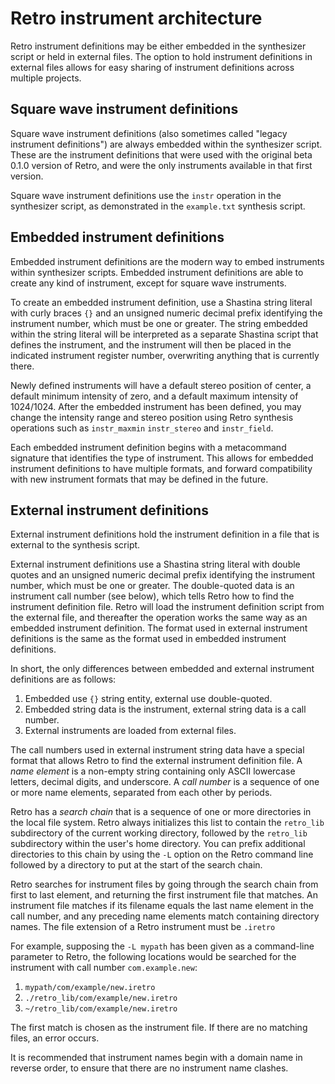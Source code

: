 # Retro instrument architecture

Retro instrument definitions may be either embedded in the synthesizer script or held in external files.  The option to hold instrument definitions in external files allows for easy sharing of instrument definitions across multiple projects.

## Square wave instrument definitions

Square wave instrument definitions (also sometimes called "legacy instrument definitions") are always embedded within the synthesizer script.  These are the instrument definitions that were used with the original beta 0.1.0 version of Retro, and were the only instruments available in that first version.

Square wave instrument definitions use the `instr` operation in the synthesizer script, as demonstrated in the `example.txt` synthesis script.

## Embedded instrument definitions

Embedded instrument definitions are the modern way to embed instruments within synthesizer scripts.  Embedded instrument definitions are able to create any kind of instrument, except for square wave instruments.

To create an embedded instrument definition, use a Shastina string literal with curly braces `{}` and an unsigned numeric decimal prefix identifying the instrument number, which must be one or greater.  The string embedded within the string literal will be interpreted as a separate Shastina script that defines the instrument, and the instrument will then be placed in the indicated instrument register number, overwriting anything that is currently there.

Newly defined instruments will have a default stereo position of center, a default minimum intensity of zero, and a default maximum intensity of 1024/1024.  After the embedded instrument has been defined, you may change the intensity range and stereo position using Retro synthesis operations such as `instr_maxmin` `instr_stereo` and `instr_field`.

Each embedded instrument definition begins with a metacommand signature that identifies the type of instrument.  This allows for embedded instrument definitions to have multiple formats, and forward compatibility with new instrument formats that may be defined in the future.

## External instrument definitions

External instrument definitions hold the instrument definition in a file that is external to the synthesis script.

External instrument definitions use a Shastina string literal with double quotes and an unsigned numeric decimal prefix identifying the instrument number, which must be one or greater.  The double-quoted data is an instrument call number (see below), which tells Retro how to find the instrument definition file.  Retro will load the instrument definition script from the external file, and thereafter the operation works the same way as an embedded instrument definition.  The format used in external instrument definitions is the same as the format used in embedded instrument definitions.

In short, the only differences between embedded and external instrument definitions are as follows:

1. Embedded use `{}` string entity, external use double-quoted.
2. Embedded string data is the instrument, external string data is a call number.
3. External instruments are loaded from external files.

The call numbers used in external instrument string data have a special format that allows Retro to find the external instrument definition file.  A _name element_ is a non-empty string containing only ASCII lowercase letters, decimal digits, and underscore.  A _call number_ is a sequence of one or more name elements, separated from each other by periods.

Retro has a _search chain_ that is a sequence of one or more directories in the local file system.  Retro always initializes this list to contain the `retro_lib` subdirectory of the current working directory, followed by the `retro_lib` subdirectory within the user's home directory.  You can prefix additional directories to this chain by using the `-L` option on the Retro command line followed by a directory to put at the start of the search chain.

Retro searches for instrument files by going through the search chain from first to last element, and returning the first instrument file that matches.  An instrument file matches if its filename equals the last name element in the call number, and any preceding name elements match containing directory names.  The file extension of a Retro instrument must be `.iretro`

For example, supposing the `-L mypath` has been given as a command-line parameter to Retro, the following locations would be searched for the instrument with call number `com.example.new`:

1. `mypath/com/example/new.iretro`
2. `./retro_lib/com/example/new.iretro`
3. `~/retro_lib/com/example/new.iretro`

The first match is chosen as the instrument file.  If there are no matching files, an error occurs.

It is recommended that instrument names begin with a domain name in reverse order, to ensure that there are no instrument name clashes.

